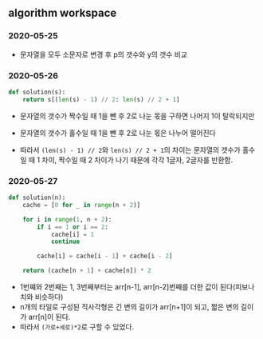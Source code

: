 ## algorithm workspace

### 2020-05-25
- 문자열을 모두 소문자로 변경 후 p의 갯수와 y의 갯수 비교

### 2020-05-26
```python
def solution(s):
    return s[(len(s) - 1) // 2: len(s) // 2 + 1]
```
- 문자열의 갯수가 짝수일 때 1을 뺀 후 2로 나눈 몫을 구하면 나머지 1이 탈락되지만
- 문자열의 갯수가 홀수일 때 1을 뺀 후 2로 나눈 몫은 나누어 떨어진다

- 따라서 `(len(s) - 1) // 2`와 `len(s) // 2 + 1`의 차이는 문자열의 갯수가 홀수일 때 1 차이, 짝수일 때 2 차이가 나기 때문에 각각 1글자, 2글자를 반환함.

### 2020-05-27
```python
def solution(n):
    cache = [0 for _ in range(n + 2)]

    for i in range(1, n + 2):
        if i == 1 or i == 2:
            cache[i] = 1
            continue

        cache[i] = cache[i - 1] + cache[i - 2]

    return (cache[n + 1] + cache[n]) * 2
```
- 1번쨰와 2번째는 1, 3번째부터는 arr[n-1], arr[n-2]번째를 더한 값이 된다(피보나치와 비슷하다)
- n개의 타일로 구성된 직사각형은 긴 변의 길이가 arr[n+1]이 되고, 짧은 변의 길이가 arr[n]이 된다.
- 따라서 `(가로+세로)*2`로 구할 수 있었다.
